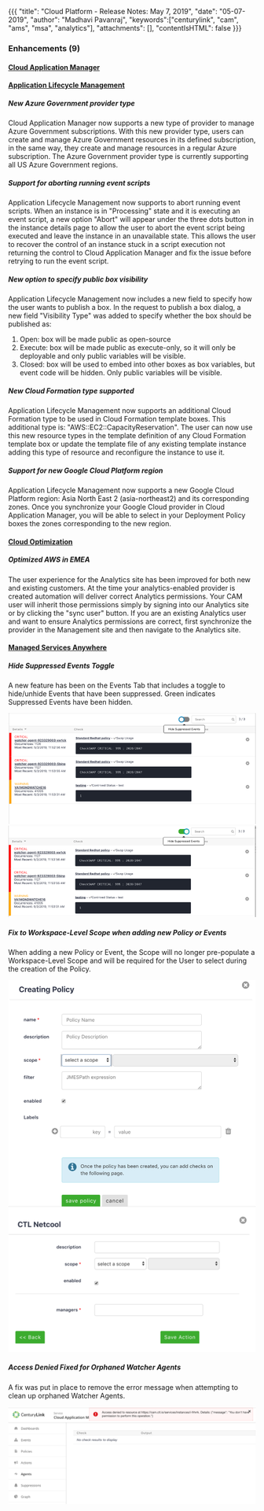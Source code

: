 {{{
"title": "Cloud Platform - Release Notes: May 7, 2019",
"date": "05-07-2019",
"author": "Madhavi Pavanraj",
"keywords":["centurylink", "cam", "ams", "msa", "analytics"],
"attachments": [],
"contentIsHTML": false
}}}

### Enhancements (9)

#### [Cloud Application Manager](https://www.ctl.io/cloud-application-manager/)

#### [Application Lifecycle Management](https://www.ctl.io/cloud-application-manager/application-lifecycle-management/)

##### New Azure Government provider type

Cloud Application Manager now supports a new type of provider to manage Azure Government subscriptions. With this new provider type, users can create and manage Azure Government resources in its defined subscription, in the same way, they create and manage resources in a regular Azure subscription. The Azure Government provider type is currently supporting all US Azure Government regions.

##### Support for aborting running event scripts

Application Lifecycle Management now supports to abort running event scripts. When an instance is in "Processing" state and it is executing an event script, a new option "Abort" will appear under the three dots button in the instance details page to allow the user to abort the event script being executed and leave the instance in an unavailable state. This allows the user to recover the control of an instance stuck in a script execution not returning the control to Cloud Application Manager and fix the issue before retrying to run the event script.

##### New option to specify public box visibility

Application Lifecycle Management now includes a new field to specify how the user wants to publish a box. In the request to publish a box dialog, a new field "Visibility Type" was added to specify whether the box should be published as:
1. Open: box will be made public as open-source
2. Execute: box will be made public as execute-only, so it will only be deployable and only public variables will be visible.
3. Closed: box will be used to embed into other boxes as box variables, but event code will be hidden. Only public variables will be visible.

##### New Cloud Formation type supported

Application Lifecycle Management now supports an additional Cloud Formation type to be used in Cloud Formation template boxes. This additional type is:
"AWS::EC2::CapacityReservation". The user can now use this new resource types in the template definition of any Cloud Formation template box or update the template file of any existing template instance adding this type of resource and reconfigure the instance to use it.

##### Support for new Google Cloud Platform region

Application Lifecycle Management now supports a new Google Cloud Platform region: Asia North East 2 (asia-northeast2) and its corresponding zones. Once you synchronize your Google Cloud provider in Cloud Application Manager, you will be able to select in your Deployment Policy boxes the zones corresponding to the new region.

#### [Cloud Optimization](https://www.ctl.io/cloud-application-manager/cloud-optimization/)

##### Optimized AWS in EMEA

The user experience for the Analytics site has been improved for both new and existing customers. At the time your analytics-enabled provider is created  automation will deliver correct Analytics permissions. Your CAM user will inherit those permissions simply by signing into our Analytics site or by clicking the "sync user" button. If you are an existing Analytics user and want to ensure Analytics permissions are correct, first synchronize the provider in the Management site and then navigate to the Analytics site.

#### [Managed Services Anywhere](https://www.ctl.io/cloud-application-manager/managed-services-anywhere/)

##### Hide Suppressed Events Toggle

A new feature has been on the Events Tab that includes a toggle to hide/unhide Events that have been suppressed. Green indicates Suppressed Events have been hidden.

![Events1.PNG](../../images/release-notes/2019/events1.png)
![Events2.PNG](../../images/release-notes/2019/events2.png)

##### Fix to Workspace-Level Scope when adding new Policy or Events

When adding a new Policy or Event, the Scope will no longer pre-populate a Workspace-Level Scope and will be required for the User to select during the creation of the Policy.

![Events1.PNG](../../images/release-notes/2019/policy1.png)
![Events2.PNG](../../images/release-notes/2019/policy2.png)

##### Access Denied Fixed for Orphaned Watcher Agents

A fix was put in place to remove the error message when attempting to clean up orphaned Watcher Agents.

![Events1.PNG](../../images/release-notes/2019/watcher1.png)
